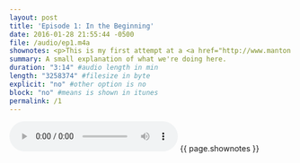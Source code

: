 ```yaml
---
layout: post
title: 'Episode 1: In the Beginning'
date: 2016-01-28 21:55:44 -0500
file: /audio/ep1.m4a
shownotes: <p>This is my first attempt at a <a href="http://www.manton.org/2016/01/new-podcast-timetable.html">microcast</a>--a mini podcast--hosted completely on Github using a Jekyll generated static blog.</p><p>I'm <a href="https://twitter.com/LK64076007A">LK64076007A</a> on Twitter.</p>
summary: A small explanation of what we're doing here.
duration: "3:14" #audio length in min
length: "3258374" #filesize in byte
explicit: "no" #other option is no
block: "no" #means is shown in itunes
permalink: /1
---
```


<audio controls>
<source src="{{site.url}}{{site.baseurl}}{{ page.file }}" type="audio/x-m4a">
Your browser does not support the audio element.
</audio>
{{ page.shownotes }}